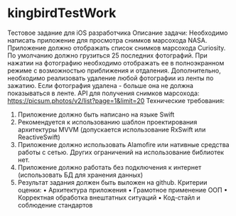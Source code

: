 # kingbirdTestWork
Тестовое задание для iOS разработчика
Описание задачи:
Необходимо написать приложение для просмотра снимков марсохода NASA. Приложение должно отображать список снимков марсохода Curiosity. По умолчанию должно грузиться 25 последних фотографий. При нажатии на фотографию необходимо отображать ее в полноэкранном режиме с возможностью приближения и отдаления.
Дополнительно, необходимо реализовать удаление любой фотографии из ленты по зажатию. Если фотография удалена - больше она не должна показываться в ленте. API для получения снимков марсохода:
https://picsum.photos/v2/list?page=1&limit=20
Технические требования:
1. Приложение должно быть написано на языке Swift
2. Рекомендуется к использованию шаблон проектирования архитектуры MVVM (допускается использование RxSwift или ReactiveSwift)
3. Приложение должно использовать Alamofire или нативные средства работы с сетью. Других ограничений на использование библиотек нет.
4. Приложение должно работать без подключения к интернет (использовать БД для хранения данных)
5. Результат задания должен быть выложен на github.
Критерии оценки:
• Архитектура приложения
• Грамотное применение ООП
• Корректная обработка внештатных ситуаций • Код-стайл и соблюдение стандартов
